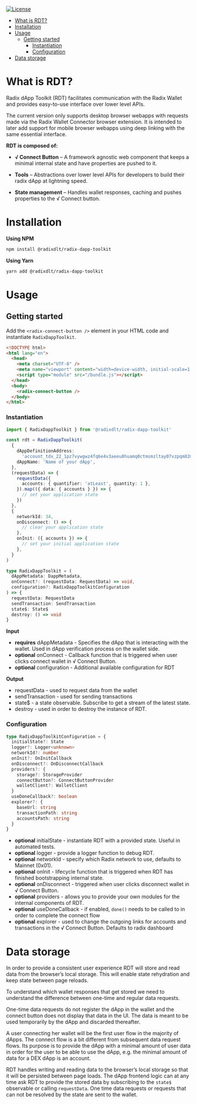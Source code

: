 [![License](https://img.shields.io/badge/License-Apache_2.0-blue.svg)](LICENSE)

- [What is RDT?](#what-is-rdt)
- [Installation](#installation)
- [Usage](#usage)
  - [Getting started](#getting-started)
    - [Instantiation](#instantiation)
    - [Configuration](#configuration)
- [Data storage](#data-storage)

# What is RDT?

Radix dApp Toolkit (RDT) facilitates communication with the Radix Wallet and provides easy-to-use interface over lower level APIs.

The current version only supports desktop browser webapps with requests made via the Radix Wallet Connector browser extension. It is intended to later add support for mobile browser webapps using deep linking with the same essential interface.

**RDT is composed of:**

- **√ Connect Button** – A framework agnostic web component that keeps a minimal internal state and have properties are pushed to it.

- **Tools** – Abstractions over lower level APIs for developers to build their radix dApp at lightning speed.

- **State management** – Handles wallet responses, caching and pushes properties to the √ Connect button.

# Installation

**Using NPM**

```bash
npm install @radixdlt/radix-dapp-toolkit
```

**Using Yarn**

```bash
yarn add @radixdlt/radix-dapp-toolkit
```

# Usage

## Getting started

Add the `<radix-connect-button />` element in your HTML code and instantiate `RadixDappToolkit`.

```html
<!DOCTYPE html>
<html lang="en">
  <head>
    <meta charset="UTF-8" />
    <meta name="viewport" content="width=device-width, initial-scale=1.0" />
    <script type="module" src="/bundle.js"></script>
  </head>
  <body>
    <radix-connect-button />
  </body>
</html>
```

### Instantiation

```typescript
import { RadixDappToolkit } from '@radixdlt/radix-dapp-toolkit'

const rdt = RadixDappToolkit(
  {
    dAppDefinitionAddress:
      'account_tdx_22_1pz7vywgwz4fq6e4v3aeeu8huamq0ctmsmzltay07vzpqm82mp5',
    dAppName: 'Name of your dApp',
  },
  (requestData) => {
    requestData({
      accounts: { quantifier: 'atLeast', quantity: 1 },
    }).map(({ data: { accounts } }) => {
      // set your application state
    })
  },
  {
    networkId: 34,
    onDisconnect: () => {
      // clear your application state
    },
    onInit: ({ accounts }) => {
      // set your initial application state
    },
  }
)
```

```typescript
type RadixDappToolkit = (
  dAppMetadata: DappMetadata,
  onConnect?: (requestData: RequestData) => void,
  configuration?: RadixDappToolkitConfiguration
) => {
  requestData: RequestData
  sendTransaction: SendTransaction
  state$: State$
  destroy: () => void
}
```

**Input**

- **requires** dAppMetadata - Specifies the dApp that is interacting with the wallet. Used in dApp verification process on the wallet side.
- **optional** onConnect - Callback function that is triggered when user clicks connect wallet in √ Connect Button.
- **optional** configuration - Additional available configuration for RDT

**Output**

- requestData - used to request data from the wallet
- sendTransaction - used for sending transactions
- state$ - a state observable. Subscribe to get a stream of the latest state.
- destroy - used in order to destroy the instance of RDT.

### Configuration

```typescript
type RadixDappToolkitConfiguration = {
  initialState?: State
  logger?: Logger<unknown>
  networkId?: number
  onInit?: OnInitCallback
  onDisconnect?: OnDisconnectCallback
  providers?: {
    storage?: StorageProvider
    connectButton?: ConnectButtonProvider
    walletClient?: WalletClient
  }
  useDoneCallback?: boolean
  explorer?: {
    baseUrl: string
    transactionPath: string
    accountsPath: string
  }
}
```

- **optional** initialState - instantiate RDT with a provided state. Useful in automated tests.
- **optional** logger - provide a logger function to debug RDT.
- **optional** networkId - specify which Radix network to use, defaults to Mainnet (0x01).
- **optional** onInit - lifecycle function that is triggered when RDT has finished bootstrapping internal state.
- **optional** onDisconnect - triggered when user clicks disconnect wallet in √ Connect Button.
- **optional** providers - allows you to provide your own modules for the internal components of RDT.
- **optional** useDoneCallback - if enabled, `done()` needs to be called to in order to complete the connect flow
- **optional** explorer - used to change the outgoing links for accounts and transactions in the √ Connect Button. Defaults to radix dashboard

# Data storage

In order to provide a consistent user experience RDT will store and read data from the browser’s local storage. This will enable state rehydration and keep state between page reloads.

To understand which wallet responses that get stored we need to understand the difference between one-time and regular data requests.

One-time data requests do not register the dApp in the wallet and the connect button does not display that data in the UI. The data is meant to be used temporarily by the dApp and discarded thereafter.

A user connecting her wallet will be the first user flow in the majority of dApps. The connect flow is a bit different from subsequent data request flows. Its purpose is to provide the dApp with a minimal amount of user data in order for the user to be able to use the dApp, e.g. the minimal amount of data for a DEX dApp is an account.

RDT handles writing and reading data to the browser’s local storage so that it will be persisted between page loads. The dApp frontend logic can at any time ask RDT to provide the stored data by subscribing to the `state$` observable or calling `requestData`. One time data requests or requests that can not be resolved by the state are sent to the wallet.
